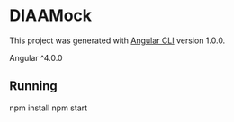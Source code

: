 # DIAAMock

This project was generated with [Angular CLI](https://github.com/angular/angular-cli) version 1.0.0.

Angular ^4.0.0

## Running 
npm install
npm start
